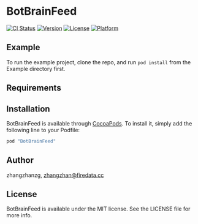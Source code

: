 # BotBrainFeed

[![CI Status](http://img.shields.io/travis/zhangzhanzg/BotBrainFeed.svg?style=flat)](https://travis-ci.org/zhangzhanzg/BotBrainFeed)
[![Version](https://img.shields.io/cocoapods/v/BotBrainFeed.svg?style=flat)](http://cocoapods.org/pods/BotBrainFeed)
[![License](https://img.shields.io/cocoapods/l/BotBrainFeed.svg?style=flat)](http://cocoapods.org/pods/BotBrainFeed)
[![Platform](https://img.shields.io/cocoapods/p/BotBrainFeed.svg?style=flat)](http://cocoapods.org/pods/BotBrainFeed)

## Example

To run the example project, clone the repo, and run `pod install` from the Example directory first.

## Requirements

## Installation

BotBrainFeed is available through [CocoaPods](http://cocoapods.org). To install
it, simply add the following line to your Podfile:

```ruby
pod "BotBrainFeed"
```

## Author

zhangzhanzg, zhangzhan@firedata.cc

## License

BotBrainFeed is available under the MIT license. See the LICENSE file for more info.

